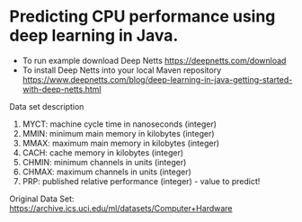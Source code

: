 # Predicting CPU performance using deep learning in Java.

* To run example download Deep Netts https://deepnetts.com/download
* To install Deep Netts into your local Maven repository https://www.deepnetts.com/blog/deep-learning-in-java-getting-started-with-deep-netts.html
 
Data set description
 
1. MYCT: machine cycle time in nanoseconds (integer)
2. MMIN: minimum main memory in kilobytes (integer)
3. MMAX: maximum main memory in kilobytes (integer)
4. CACH: cache memory in kilobytes (integer)
5. CHMIN: minimum channels in units (integer)
6. CHMAX: maximum channels in units (integer)
7. PRP: published relative performance (integer)  - value to predict!
 
Original Data Set: https://archive.ics.uci.edu/ml/datasets/Computer+Hardware
